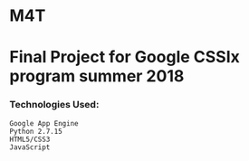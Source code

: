 # M4T

<h1>Final Project for Google CSSIx program summer 2018</h1>
<h3>Technologies Used:</h3>

    Google App Engine
    Python 2.7.15
    HTML5/CSS3
    JavaScript
    


